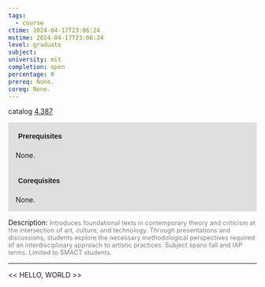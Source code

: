 ```yaml
---
tags:
  - course
ctime: 2024-04-17T23:06:24
mstime: 2024-04-17T23:06:24
level: graduate
subject: 
university: mit
completion: open
percentage: 0
prereq: None.
coreq: None.
---
```


catalog [4.387](http://student.mit.edu/catalog/m4c.html#4.387)

<span style="display: block; padding: 15px; background-color: rgb(100, 100, 100, 0.2);"><font id="m_prereq3104_0" style="display: block; font-family: Arial, sans-serif; font-weight: bold; padding: 5px">Prerequisites</font><br><span id="prereq3104_0">None.</span></span>
<span style="display: block; padding: 15px; background-color: rgb(100, 100, 100, 0.2);"><font id="m_coreq3104_0" style="display: block; font-family: Arial, sans-serif; font-weight: bold; padding: 5px">Corequisites</font><br><span id="coreq3104_0">None.</span></span>

<font style="">Description:</font>
<font style="color: grey; font-size: 0.8rem;">Introduces foundational texts in contemporary theory and criticism at the intersection of art, culture, and technology. Through presentations and discussions, students explore the necessary methodological perspectives required of an interdisciplinary approach to artistic practices. Subject spans fall and IAP terms. Limited to SMACT students.</font>



---

<< HELLO, WORLD >>
